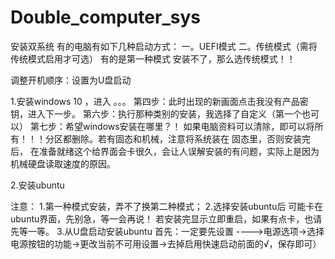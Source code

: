 # Double_computer_sys
安装双系统
有的电脑有如下几种启动方式：
 一。UEFI模式
 二。传统模式（需将传统模式启用才可选）
 有的是第一种模式 安装不了，那么选传统模式！！
 
调整开机顺序：设置为U盘启动


1.安装windows 10 ，进入
。。。
第四步：此时出现的新画面点击我没有产品密钥，进入下一步。
第六步：执行那种类别的安装，我选择了自定义（第一个也可以）
第七步：希望windows安装在哪里？！   如果电脑资料可以清除，即可以将所有！！！分区都删除。若有固态和机械，注意将系统装在 固态里，否则安装完后，
       在准备就绪这个给界面会卡很久，会让人误解安装的有问题，实际上是因为机械硬盘读取速度的原因。
       
2.安装ubuntu
  
       
注意：  1.第一种模式安装，弄不了换第二种模式； 
       2.选择安装ubuntu后 可能卡在ubuntu界面，先别急，等一会再说！  若安装完显示立即重启，如果有点卡，也请先等一等。
       3.从U盘启动安装ubuntu
         首先：一定要先设置   ---->电源选项→选择电源按钮的功能→更改当前不可用设置→去掉启用快速启动前面的√，保存即可）
       


